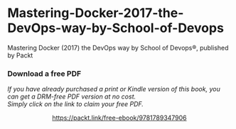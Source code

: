 # Mastering-Docker-2017-the-DevOps-way-by-School-of-Devops
Mastering Docker (2017) the DevOps way by School of Devops®, published by Packt
### Download a free PDF

 <i>If you have already purchased a print or Kindle version of this book, you can get a DRM-free PDF version at no cost.<br>Simply click on the link to claim your free PDF.</i>
<p align="center"> <a href="https://packt.link/free-ebook/9781789347906">https://packt.link/free-ebook/9781789347906 </a> </p>